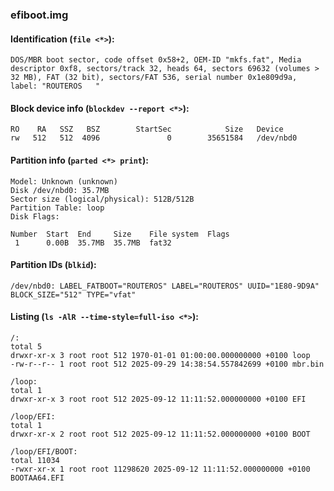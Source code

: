 ### efiboot.img
#### Identification (`file <*>`):
```
DOS/MBR boot sector, code offset 0x58+2, OEM-ID "mkfs.fat", Media descriptor 0xf8, sectors/track 32, heads 64, sectors 69632 (volumes > 32 MB), FAT (32 bit), sectors/FAT 536, serial number 0x1e809d9a, label: "ROUTEROS   "
```
#### Block device info (`blockdev --report <*>`):
```
RO    RA   SSZ   BSZ        StartSec            Size   Device
rw   512   512  4096               0        35651584   /dev/nbd0
```
#### Partition info (`parted <*> print`):
```
Model: Unknown (unknown)
Disk /dev/nbd0: 35.7MB
Sector size (logical/physical): 512B/512B
Partition Table: loop
Disk Flags: 

Number  Start  End     Size    File system  Flags
 1      0.00B  35.7MB  35.7MB  fat32
```
#### Partition IDs (`blkid`):
```
/dev/nbd0: LABEL_FATBOOT="ROUTEROS" LABEL="ROUTEROS" UUID="1E80-9D9A" BLOCK_SIZE="512" TYPE="vfat"
```
#### Listing (`ls -AlR --time-style=full-iso <*>`):
```
/:
total 5
drwxr-xr-x 3 root root 512 1970-01-01 01:00:00.000000000 +0100 loop
-rw-r--r-- 1 root root 512 2025-09-29 14:38:54.557842699 +0100 mbr.bin

/loop:
total 1
drwxr-xr-x 3 root root 512 2025-09-12 11:11:52.000000000 +0100 EFI

/loop/EFI:
total 1
drwxr-xr-x 2 root root 512 2025-09-12 11:11:52.000000000 +0100 BOOT

/loop/EFI/BOOT:
total 11034
-rwxr-xr-x 1 root root 11298620 2025-09-12 11:11:52.000000000 +0100 BOOTAA64.EFI
```

